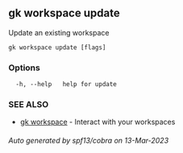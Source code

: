 ## gk workspace update

Update an existing workspace

```
gk workspace update [flags]
```

### Options

```
  -h, --help   help for update
```

### SEE ALSO

* [gk workspace](gk_workspace.md)	 - Interact with your workspaces

###### Auto generated by spf13/cobra on 13-Mar-2023

